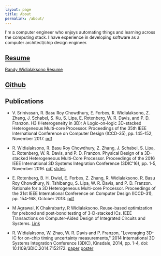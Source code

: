```yaml
---
layout: page
title: About
permalink: /about/
---
```


I'm a computer engineer who enjoys automating things and learning across the computing stack.
I have experience in developing software as a computer architect/chip design engineer.

## [Resume](https://codify.dev/resume) 
[Randy Widialaksono Resume](https://codify.dev/resume)

## [Github](https://github.com/randyhw)

## Publications

- V. Srinivasan, R. Basu Roy Chowdhury, E. Forbes, R. Widialaksono, Z. Zhang, J. Schabel, S. Ku, S. Lipa, E. Rotenberg, W. R. Davis, and P. D. Franzon. H3 (Heterogeneity in 3D): A Logic-on-logic 3D-stacked Heterogeneous Multi-core Processor. Proceedings of the 35th IEEE International Conference on Computer Design (ICCD-35), pp. 145-152, November 2017. [pdf](https://people.engr.ncsu.edu/ericro/publications/conference_ICCD-35.pdf)

-  R. Widialaksono, R. Basu Roy Chowdhury, Z. Zhang, J. Schabel, S. Lipa, E. Rotenberg, W. R. Davis, and P. D. Franzon. Physical Design of a 3D-stacked Heterogeneous Multi-Core Processor. Proceedings of the 2016 IEEE International 3D Systems Integration Conference (3DIC'16), pp. 1-5, November 2016. [pdf](https://people.engr.ncsu.edu/ericro/publications/conference_3DIC-2016.pdf) [slides](https://github.com/codifydev/codifydev.github.io/raw/master/static/3dic16_slides.pdf)

-  E. Rotenberg, B. H. Dwiel, E. Forbes, Z. Zhang, R. Widialaksono, R. Basu Roy Chowdhury, N. Tshibangu, S. Lipa, W. R. Davis, and P. D. Franzon. Rationale for a 3D Heterogeneous Multi-core Processor. Proceedings of the 31st IEEE International Conference on Computer Design (ICCD-31), pp. 154-168, October 2013. [pdf](https://people.engr.ncsu.edu/ericro/publications/conference_ICCD-31.pdf)

- M Agrawal, K Chakrabarty, R Widialaksono. Reuse-based optimization for prebond and post-bond testing of 3-D-stacked ICs. IEEE Transactions on Computer-Aided Design of Integrated Circuits and Systems. [Link](https://ieeexplore.ieee.org/document/6954482/) 

- R. Widialaksono, W. Zhao, W. R. Davis and P. Franzon, "Leveraging 3D-IC for on-chip timing uncertainty measurements," 2014 International 3D Systems Integration Conference (3DIC), Kinsdale, 2014, pp. 1-4, doi: 10.1109/3DIC.2014.7152172. [paper](https://github.com/codifydev/codifydev.github.io/raw/master/static/3dic14_paper.pdf) [poster](https://github.com/codifydev/codifydev.github.io/raw/master/static/3dic14_poster.pdf)